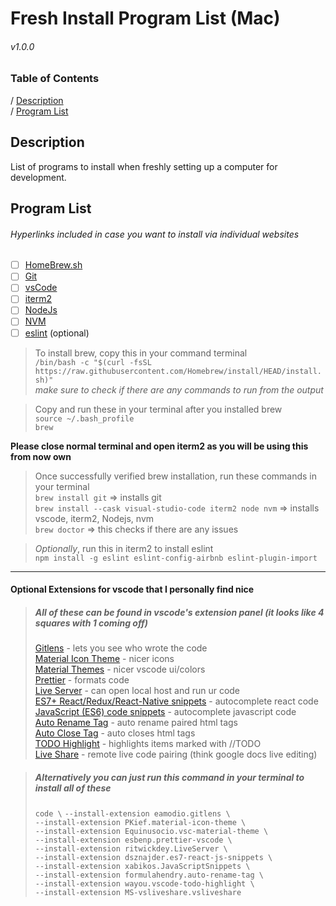 # Fresh Install Program List (Mac)
###### v1.0.0

### Table of Contents

/ [Description](#description)   
/ [Program List](#program-list)

## Description
List of programs to install when freshly setting up a computer for development.


## Program List

###### Hyperlinks included in case you want to install via individual websites
 - [ ]  [HomeBrew.sh](https://brew.sh/)
 - [ ] [Git](https://git-scm.com/)
 - [ ] [vsCode](https://code.visualstudio.com/download)
 - [ ] [iterm2](https://iterm2.com/)
 - [ ] [NodeJs](https://nodejs.org/en/)
 - [ ] [NVM](https://npm.github.io/installation-setup-docs/installing/using-a-node-version-manager.html)
 - [ ] [eslint](https://eslint.org/) (optional)

> To install brew, copy this in your command terminal  
> ``/bin/bash -c "$(curl -fsSL https://raw.githubusercontent.com/Homebrew/install/HEAD/install.sh)"``  
> *make sure to check if there are any commands to run from the output*

>Copy and run these in your terminal after you installed brew  
> ``source ~/.bash_profile``  
> ``brew``

**Please close normal terminal and open iterm2 as you will be using this from now own**

>Once successfully verified brew installation, run these commands in your terminal  
>``brew install git`` => installs git  
>``brew install --cask visual-studio-code iterm2 node nvm`` => installs vscode,  iterm2, Nodejs, nvm  
>``brew doctor`` => this checks if there are any issues  

>*Optionally*, run this in iterm2 to install eslint  
>``npm install -g eslint eslint-config-airbnb eslint-plugin-import``
---
#### **Optional Extensions for vscode that I personally find nice**
>##### All of these can be found in vscode's extension panel (it looks like 4 squares with 1 coming off)
> [Gitlens](https://marketplace.visualstudio.com/items?itemName=eamodio.gitlens) - lets you see who wrote the code  
> [Material Icon Theme](https://marketplace.visualstudio.com/items?itemName=PKief.material-icon-theme) - nicer icons  
> [Material Themes](https://marketplace.visualstudio.com/items?itemName=Equinusocio.vsc-material-theme) - nicer vscode ui/colors  
> [Prettier](https://marketplace.visualstudio.com/items?itemName=esbenp.prettier-vscode) - formats code  
>[ Live Server](https://marketplace.visualstudio.com/items?itemName=ritwickdey.LiveServer) - can open local host and run ur code  
>[ ES7+ React/Redux/React-Native snippets](https://marketplace.visualstudio.com/items?itemName=dsznajder.es7-react-js-snippets) - autocomplete react code  
> [JavaScript (ES6) code snippets](https://marketplace.visualstudio.com/items?itemName=xabikos.JavaScriptSnippets) - autocomplete javascript code  
> [Auto Rename Tag](https://marketplace.visualstudio.com/items?itemName=formulahendry.auto-rename-tag) - auto rename paired html tags  
> [Auto Close Tag](https://marketplace.visualstudio.com/items?itemName=formulahendry.auto-close-tag) - auto closes html tags  
> [TODO Highlight](https://marketplace.visualstudio.com/items?itemName=wayou.vscode-todo-highlight) - highlights items marked with //TODO  
>[ Live Share](https://marketplace.visualstudio.com/items?itemName=MS-vsliveshare.vsliveshare) - remote live code pairing (think google docs live editing)    
 
 >##### Alternatively you can just run this command in your terminal to install all of these
 >``code \``
 >``--install-extension eamodio.gitlens \``  
 >``--install-extension PKief.material-icon-theme \``  
 >``--install-extension Equinusocio.vsc-material-theme \``  
 >``--install-extension esbenp.prettier-vscode \``  
 >``--install-extension ritwickdey.LiveServer \``  
 >``--install-extension dsznajder.es7-react-js-snippets \``  
 >``--install-extension xabikos.JavaScriptSnippets \``   
 >``--install-extension formulahendry.auto-rename-tag \``   
 >``--install-extension wayou.vscode-todo-highlight \``   
 >``--install-extension MS-vsliveshare.vsliveshare`` 
